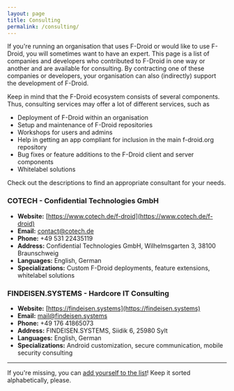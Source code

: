 ```yaml
---
layout: page
title: Consulting
permalink: /consulting/
---
```


If you're running an organisation that uses F-Droid or would like to use F-Droid, you will sometimes want to have an expert. This page is a list of companies and developers who contributed to F-Droid in one way or another and are available for consulting. By contracting one of these companies or developers, your organisation can also (indirectly) support the development of F-Droid.

Keep in mind that the F-Droid ecosystem consists of several components. Thus, consulting services may offer a lot of different services, such as
  * Deployment of F-Droid within an organisation
  * Setup and maintenance of F-Droid repositories
  * Workshops for users and admins
  * Help in getting an app compliant for inclusion in the main f-droid.org repository
  * Bug fixes or feature additions to the F-Droid client and server components
  * Whitelabel solutions

Check out the descriptions to find an appropriate consultant for your needs.

### COTECH - Confidential Technologies GmbH

* __Website:__ [https://www.cotech.de/f-droid](https://www.cotech.de/f-droid)
* __Email:__ [contact@cotech.de](mailto:contact@cotech.de)
* __Phone:__ +49 531 22435119
* __Address:__ Confidential Technologies GmbH, Wilhelmsgarten 3, 38100 Braunschweig
* __Languages:__ English, German
* __Specializations:__ Custom F-Droid deployments, feature extensions, whitelabel solutions

### FINDEISEN.SYSTEMS - Hardcore IT Consulting

* __Website:__ [https://findeisen.systems](https://findeisen.systems)
* __Email:__ [mail@findeisen.systems](mailto:mail@findeisen.systems)
* __Phone:__ +49 176 41865073
* __Address:__ FINDEISEN.SYSTEMS, Siidik 6, 25980 Sylt
* __Languages:__ English, German
* __Specializations:__ Android customization, secure communication, mobile security consulting

---

If you're missing, you can
[add yourself to the list](https://gitlab.com/fdroid/fdroid-website/blob/master/_pages/consulting.md)!
Keep it sorted alphabetically, please.
